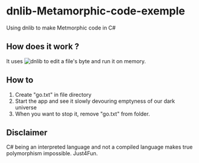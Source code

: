 # dnlib-Metamorphic-code-exemple
Using dnlib to make Metmorphic code in C#

## How does it work ?
It uses ![dnlib](https://github.com/0xd4d/dnlib) to edit a file's byte and run it on memory.

## How to
1. Create "go.txt" in file directory
2. Start the app and see it slowly devouring emptyness of our dark universe
3. When you want to stop it, remove "go.txt" from folder.

## Disclaimer 
C# being an interpreted language and not a compiled language makes true polymorphism impossible. Just4Fun.
